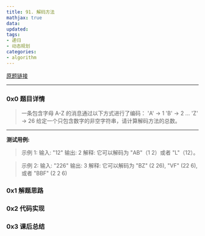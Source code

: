 ```yaml
---
title: 91. 解码方法
mathjax: true
data: 
updated:
tags:
- 递归
- 动态规划
categories:
- algorithm
---
```


[原题链接](https://leetcode-cn.com/problems/decode-ways/)

---

### 0x0 题目详情

>一条包含字母 A-Z 的消息通过以下方式进行了编码：
'A' -> 1
'B' -> 2
...
'Z' -> 26
给定一个只包含数字的非空字符串，请计算解码方法的总数。

---

**测试用例:**

>示例 1:
输入: "12"
输出: 2
解释: 它可以解码为 "AB"（1 2）或者 "L"（12）。

>示例 2:
输入: "226"
输出: 3
解释: 它可以解码为 "BZ" (2 26), "VF" (22 6), 或者 "BBF" (2 2 6) 


### 0x1 解题思路


### 0x2 代码实现


### 0x3 课后总结